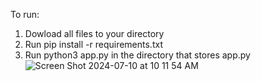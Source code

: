 To run: 
1. Dowload all files to your directory
2. Run pip install -r requirements.txt
3. Run python3 app.py in the directory that stores app.py
![Screen Shot 2024-07-10 at 10 11 54 AM](https://github.com/yashvi-parmar/nba-draft-dss/assets/69638833/02b31831-f79d-4775-9a30-9330260bc114)
